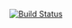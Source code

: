 [![Build Status](https://travis-ci.org/tpabahatp/JustTree.svg?branch=master)](https://travis-ci.org/tpabahatp/JustTree)
